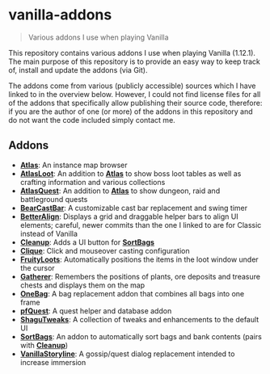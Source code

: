 # vanilla-addons

> Various addons I use when playing Vanilla

This repository contains various addons I use when playing Vanilla (1.12.1).
The main purpose of this repository is to provide an easy way to keep track of,
install and update the addons (via Git).

The addons come from various (publicly accessible) sources which I have linked
to in the overview below. However, I could not find license files for all of
the addons that specifically allow publishing their source code, therefore: if
you are the author of one (or more) of the addons in this repository and do not
want the code included simply contact me.

## Addons

- [__Atlas__][addon-atlas]: An instance map browser
- [__AtlasLoot__][addon-atlas]: An addition to [__Atlas__][addon-atlas] to show
  boss loot tables as well as crafting information and various collections
- [__AtlasQuest__][addon-atlas]: An addition to [__Atlas__][addon-atlas] to
  show dungeon, raid and battleground quests
- [__BearCastBar__][addon-bearcastbar]: A customizable cast bar replacement and
  swing timer
- [__BetterAlign__][addon-betteralign]: Displays a grid and draggable helper
  bars to align UI elements; careful, newer commits than the one I linked to
  are for Classic instead of Vanilla
- [__Cleanup__][addon-cleanup]: Adds a UI button for
  [__SortBags__][addon-sortbags]
- [__Clique__][addon-clique]: Click and mouseover casting configuration
- [__FruityLoots__][addon-fruityloots]: Automatically positions the items in
  the loot window under the cursor
- [__Gatherer__][addon-gatherer]: Remembers the positions of plants, ore
  deposits and treasure chests and displays them on the map
- [__OneBag__][addon-onebag]: A bag replacement addon that combines all bags
  into one frame
- [__pfQuest__][addon-pfquest]: A quest helper and database addon
- [__ShaguTweaks__][addon-shagutweaks]: A collection of tweaks and enhancements
  to the default UI
- [__SortBags__][addon-sortbags]: An addon to automatically sort bags and bank
  contents (pairs with [__Cleanup__][addon-cleanup])
- [__VanillaStoryline__][addon-vanillastoryline]: A gossip/quest dialog
  replacement intended to increase immersion

[addon-atlas]: https://github.com/laytya/Atlas
[addon-bearcastbar]: https://github.com/Fiskehatt/BearCastBar
[addon-betteralign]: https://github.com/DennisWG/BetterAlign/tree/8840ee2dad218d73e5ae8b23979f552f3c2c56cd
[addon-cleanup]: https://github.com/shirsig/Cleanup-vanilla
[addon-clique]: https://vanillawowaddons.com/download/clique/
[addon-fruityloots]: https://legacy-wow.com/vanilla-addons/fruityloots/
[addon-gatherer]: https://github.com/jsb/Gatherer
[addon-onebag]: https://vanillawowaddons.com/download/onebag/
[addon-pfquest]: https://github.com/shagu/pfQuest
[addon-shagutweaks]: https://github.com/shagu/ShaguTweaks
[addon-sortbags]: https://github.com/shirsig/SortBags-vanilla
[addon-vanillastoryline]: https://github.com/tubtubs/VanillaStoryline

